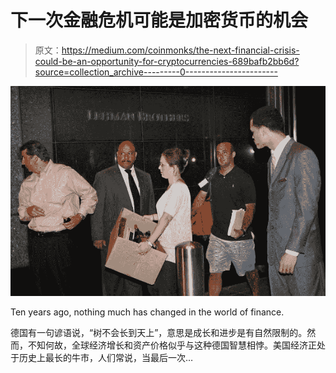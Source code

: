 # 下一次金融危机可能是加密货币的机会

> 原文：<https://medium.com/coinmonks/the-next-financial-crisis-could-be-an-opportunity-for-cryptocurrencies-689bafb2bb6d?source=collection_archive---------0----------------------->

![](img/bbce9e0d2414639d006d95a544e019b9.png)

Ten years ago, nothing much has changed in the world of finance.

德国有一句谚语说，“树不会长到天上”，意思是成长和进步是有自然限制的。然而，不知何故，全球经济增长和资产价格似乎与这种德国智慧相悖。美国经济正处于历史上最长的牛市，人们常说，当最后一次…